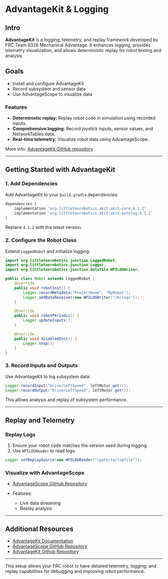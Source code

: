 # AdvantageKit & Logging

## Intro
**AdvantageKit** is a logging, telemetry, and replay framework developed by FRC Team 6328 Mechanical Advantage. It enhances logging, provides telemetry visualization, and allows deterministic replay for robot testing and analysis.

## Goals
- Install and configure AdvantageKit
- Record subsystem and sensor data
- Use AdvantageScope to visualize data

### Features

* **Deterministic replay**: Replay robot code in simulation using recorded inputs.
* **Comprehensive logging**: Record joystick inputs, sensor values, and NetworkTables data.
* **Real-time telemetry**: Visualize robot data using AdvantageScope.

More info: [AdvantageKit GitHub repository](https://github.com/Mechanical-Advantage/AdvantageKit)

---

## Getting Started with AdvantageKit

### 1. Add Dependencies

Add AdvantageKit to your `build.gradle` dependencies:

```gradle
dependencies {
    implementation 'org.littletonrobotics.akit:akit-core:4.1.2'
    implementation 'org.littletonrobotics.akit:akit-autolog:4.1.2'
}
```

Replace `4.1.2` with the latest version.

### 2. Configure the Robot Class

Extend `LoggedRobot` and initialize logging:

```java
import org.littletonrobotics.junction.LoggedRobot;
import org.littletonrobotics.junction.Logger;
import org.littletonrobotics.junction.datafile.WPILOGWriter;

public class Robot extends LoggedRobot {
    @Override
    public void robotInit() {
        Logger.recordMetadata("ProjectName", "MyRobot");
        Logger.addDataReceiver(new WPILOGWriter("/U/logs"));
    }

    @Override
    public void robotPeriodic() {
        Logger.updateInputs();
    }

    @Override
    public void disabledInit() {
        Logger.stop();
    }
}
```

### 3. Record Inputs and Outputs

Use AdvantageKit to log subsystem data:

```java
Logger.recordInput("Drive/LeftSpeed", leftMotor.get());
Logger.recordOutput("Drive/LeftSpeed", leftMotor.get());
```

This allows analysis and replay of subsystem performance.

---

## Replay and Telemetry

### Replay Logs

1. Ensure your robot code matches the version used during logging.
2. Use `WPILOGReader` to read logs:

```java
Logger.setReplaySource(new WPILOGReader("/path/to/logfile"));
```

### Visualize with AdvantageScope

* [AdvantageScope GitHub Repository](https://github.com/Mechanical-Advantage/AdvantageScope)
* Features:

  * Live data streaming
  * Replay analysis

---

## Additional Resources

* [AdvantageKit Documentation](https://docs.advantagekit.org)
* [AdvantageScope GitHub Repository](https://github.com/Mechanical-Advantage/AdvantageScope)
* [AdvantageKit Github Repository](https://github.com/Mechanical-Advantage/AdvantageKit)

---

This setup allows your FRC robot to have detailed telemetry, logging, and replay capabilities for debugging and improving robot performance.
